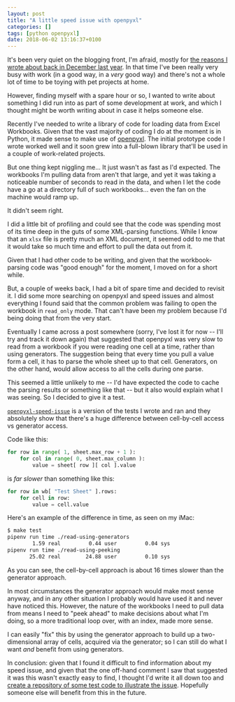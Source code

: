 ```yaml
---
layout: post
title: "A little speed issue with openpyxl"
categories: []
tags: [python openpyxl]
date: 2018-06-02 13:16:37+0100
---
```


It's been very quiet on the blogging front, I'm afraid, mostly for [the
reasons I wrote about back in December last
year](/2017/12/12/on_to_something_new.html). In that time I've been really
very busy with work (in a good way, in a *very* good way) and there's not a
whole lot of time to be toying with pet projects at home.

However, finding myself with a spare hour or so, I wanted to write about
something I did run into as part of some development at work, and which I
thought might be worth writing about in case it helps someone else.

Recently I've needed to write a library of code for loading data from Excel
Workbooks. Given that the vast majority of coding I do at the moment is in
Python, it made sense to make use of
[openpyxl](https://openpyxl.readthedocs.io/). The initial prototype code I
wrote worked well and it soon grew into a full-blown library that'll be used
in a couple of work-related projects.

But one thing kept niggling me... It just wasn't as fast as I'd expected.
The workbooks I'm pulling data from aren't that large, and yet it was taking
a noticeable number of seconds to read in the data, and when I let the code
have a go at a directory full of such workbooks... even the fan on the
machine would ramp up.

It didn't seem right.

I did a little bit of profiling and could see that the code was spending
most of its time deep in the guts of some XML-parsing functions. While I
know that an `xlsx` file is pretty much an XML document, it seemed odd to me
that it would take so much time and effort to pull the data out from it.

Given that I had other code to be writing, and given that the
workbook-parsing code was "good enough" for the moment, I moved on for a
short while.

But, a couple of weeks back, I had a bit of spare time and decided to
revisit it. I did some more searching on openpyxl and speed issues and
almost everything I found said that the common problem was failing to open
the workbook in `read_only` mode. That can't have been my problem because
I'd being doing that from the very start.

Eventually I came across a post somewhere (sorry, I've lost it for now --
I'll try and track it down again) that suggested that openpyxl was very slow
to read from a workbook if you were reading one cell at a time, rather than
using generators. The suggestion being that every time you pull a value form
a cell, it has to parse the whole sheet up to that cell. Generators, on the
other hand, would allow access to all the cells during one parse.

This seemed a little unlikely to me -- I'd have expected the code to cache
the parsing results or something like that -- but it also would explain what
I was seeing. So I decided to give it a test.

[`openpyxl-speed-issue`](https://github.com/davep/openpyxl-speed-issue) is a
version of the tests I wrote and ran and they absolutely show that there's a
huge difference between cell-by-cell access vs generator access.

Code like this:

```python
for row in range( 1, sheet.max_row + 1 ):
    for col in range( 0, sheet.max_column ):
        value = sheet[ row ][ col ].value
```

is *far slower* than something like this:

```python
for row in wb[ "Test Sheet" ].rows:
    for cell in row:
        value = cell.value
```

Here's an example of the difference in time, as seen on my iMac:

```sh
$ make test
pipenv run time ./read-using-generators
        1.59 real         0.44 user         0.04 sys
pipenv run time ./read-using-peeking
       25.02 real        24.88 user         0.10 sys
```

As you can see, the cell-by-cell approach is about 16 times slower than the
generator approach.

In most circumstances the generator approach would make most sense anyway,
and in any other situation I probably would have used it and never have
noticed this. However, the nature of the workbooks I need to pull data from
means I need to "peek ahead" to make decisions about what I'm doing, so a
more traditional loop over, with an index, made more sense.

I can easily "fix" this by using the generator approach to build up a
two-dimensional array of cells, acquired via the generator; so I can still
do what I want *and* benefit from using generators.

In conclusion: given that I found it difficult to find information about my
speed issue, and given that the one off-hand comment I saw that suggested it
was this wasn't exactly easy to find, I thought I'd write it all down too
and [create a repository of some test code to illustrate the
issue](https://github.com/davep/openpyxl-speed-issue). Hopefully someone
else will benefit from this in the future.
